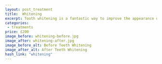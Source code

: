 ```yaml
---
layout: post_treatment
title:  Whitening
excerpt: Tooth whitening is a fantastic way to improve the appearance of your natural teeth. Professional tooth whitening is a very safe and proven procedure. Whitening is carried out using clear custom trays fitted to the teeth (like a small gum shield) which are worn at home. This means you hold on to the trays and can "top up" in the future as you see fit.
categories:
 - treatments
price: £200
image_before: whitening-before.jpg
image_after: whitening-after.jpg
image_before_alt: Before Teeth Whitening
image_after_alt: After Teeth Whitening
hash_link: "whitening"
---
```

